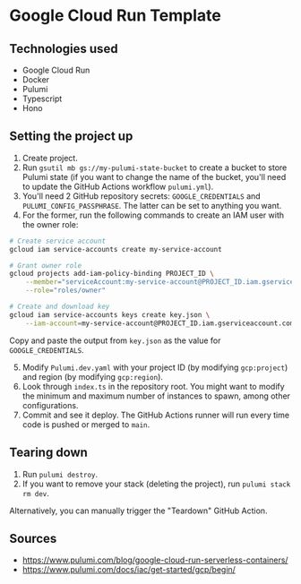 # Google Cloud Run Template

## Technologies used

- Google Cloud Run
- Docker
- Pulumi
- Typescript
- Hono

## Setting the project up

1. Create project.
2. Run `gsutil mb gs://my-pulumi-state-bucket` to create a bucket to store Pulumi state (if you want to change the name of the bucket, you'll need to update the GitHub Actions workflow `pulumi.yml`).
3. You'll need 2 GitHub repository secrets: `GOOGLE_CREDENTIALS` and `PULUMI_CONFIG_PASSPHRASE`. The latter can be set to anything you want. 
4. For the former, run the following commands to create an IAM user with the owner role:
```bash
# Create service account
gcloud iam service-accounts create my-service-account

# Grant owner role
gcloud projects add-iam-policy-binding PROJECT_ID \
    --member="serviceAccount:my-service-account@PROJECT_ID.iam.gserviceaccount.com" \
    --role="roles/owner"

# Create and download key
gcloud iam service-accounts keys create key.json \
    --iam-account=my-service-account@PROJECT_ID.iam.gserviceaccount.com
```
Copy and paste the output from `key.json` as the value for `GOOGLE_CREDENTIALS`.

5. Modify `Pulumi.dev.yaml` with your project ID (by modifying `gcp:project`) and region (by modifying `gcp:region`).
6. Look through `index.ts` in the repository root. You might want to modify the minimum and maximum number of instances to spawn, among other configurations.
7. Commit and see it deploy. The GitHub Actions runner will run every time code is pushed or merged to `main`.

## Tearing down

1. Run `pulumi destroy`.
2. If you want to remove your stack (deleting the project), run `pulumi stack rm dev`.

Alternatively, you can manually trigger the "Teardown" GitHub Action.

## Sources

- https://www.pulumi.com/blog/google-cloud-run-serverless-containers/
- https://www.pulumi.com/docs/iac/get-started/gcp/begin/
